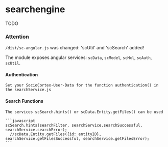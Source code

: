 # searchengine
TODO

### Attention
`/dist/sc-angular.js` was changed: 'scUtil' and 'scSearch' added! 


The module exposes angular services: `scData`, `scModel`, `scMxl`, `scAuth`, `scUtil`.


#### Authentication
    Set your SocioCortex-User-Data for the function authentication() in the searchService.js
   
    
#### Search Functions
    
    The services scSearch.hints() or scData.Entity.getFiles() can be used
    
    ```javascript
    scSearch.hints(searchFilter, searchService.searchSuccessful, searchService.searchError);
      //scData.Entity.getFiles({id: entityID}, searchService.getFilesSuccessful, searchService.getFilesError);
    ```
